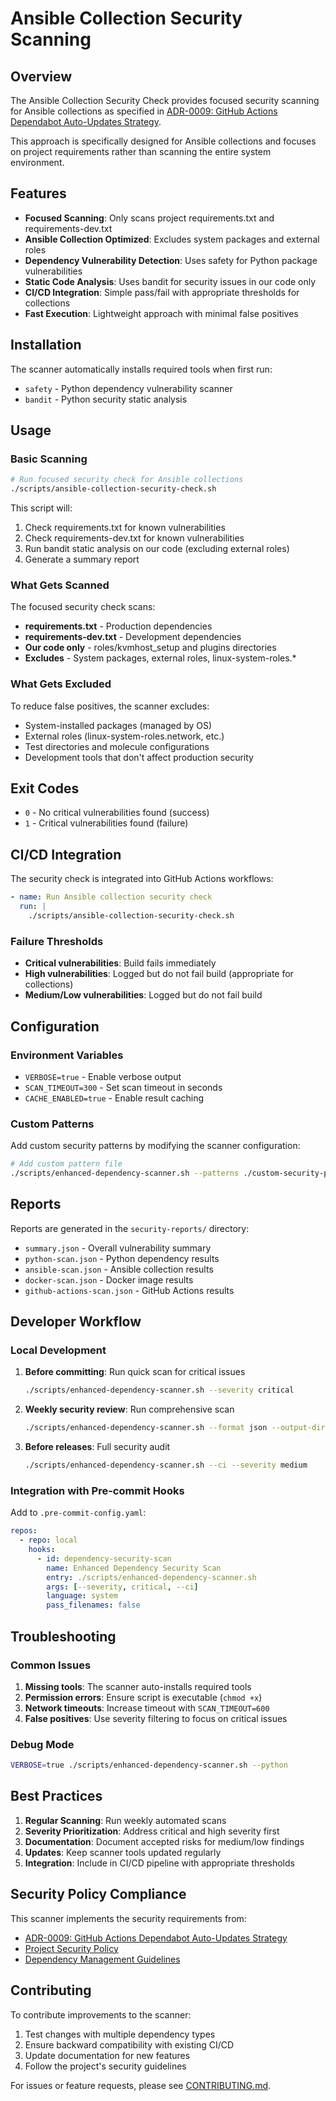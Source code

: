 # Ansible Collection Security Scanning

## Overview

The Ansible Collection Security Check provides focused security scanning for Ansible collections as specified in [ADR-0009: GitHub Actions Dependabot Auto-Updates Strategy](../docs/adrs/adr-0009-github-actions-dependabot-auto-updates-strategy.md).

This approach is specifically designed for Ansible collections and focuses on project requirements rather than scanning the entire system environment.

## Features

- **Focused Scanning**: Only scans project requirements.txt and requirements-dev.txt
- **Ansible Collection Optimized**: Excludes system packages and external roles
- **Dependency Vulnerability Detection**: Uses safety for Python package vulnerabilities
- **Static Code Analysis**: Uses bandit for security issues in our code only
- **CI/CD Integration**: Simple pass/fail with appropriate thresholds for collections
- **Fast Execution**: Lightweight approach with minimal false positives

## Installation

The scanner automatically installs required tools when first run:

- `safety` - Python dependency vulnerability scanner
- `bandit` - Python security static analysis

## Usage

### Basic Scanning

```bash
# Run focused security check for Ansible collections
./scripts/ansible-collection-security-check.sh
```

This script will:
1. Check requirements.txt for known vulnerabilities
2. Check requirements-dev.txt for known vulnerabilities
3. Run bandit static analysis on our code (excluding external roles)
4. Generate a summary report

### What Gets Scanned

The focused security check scans:
- **requirements.txt** - Production dependencies
- **requirements-dev.txt** - Development dependencies
- **Our code only** - roles/kvmhost_setup and plugins directories
- **Excludes** - System packages, external roles, linux-system-roles.*

### What Gets Excluded

To reduce false positives, the scanner excludes:
- System-installed packages (managed by OS)
- External roles (linux-system-roles.network, etc.)
- Test directories and molecule configurations
- Development tools that don't affect production security

## Exit Codes

- `0` - No critical vulnerabilities found (success)
- `1` - Critical vulnerabilities found (failure)

## CI/CD Integration

The security check is integrated into GitHub Actions workflows:

```yaml
- name: Run Ansible collection security check
  run: |
    ./scripts/ansible-collection-security-check.sh
```

### Failure Thresholds

- **Critical vulnerabilities**: Build fails immediately
- **High vulnerabilities**: Logged but do not fail build (appropriate for collections)
- **Medium/Low vulnerabilities**: Logged but do not fail build

## Configuration

### Environment Variables

- `VERBOSE=true` - Enable verbose output
- `SCAN_TIMEOUT=300` - Set scan timeout in seconds
- `CACHE_ENABLED=true` - Enable result caching

### Custom Patterns

Add custom security patterns by modifying the scanner configuration:

```bash
# Add custom pattern file
./scripts/enhanced-dependency-scanner.sh --patterns ./custom-security-patterns.yml
```

## Reports

Reports are generated in the `security-reports/` directory:

- `summary.json` - Overall vulnerability summary
- `python-scan.json` - Python dependency results
- `ansible-scan.json` - Ansible collection results
- `docker-scan.json` - Docker image results
- `github-actions-scan.json` - GitHub Actions results

## Developer Workflow

### Local Development

1. **Before committing**: Run quick scan for critical issues
   ```bash
   ./scripts/enhanced-dependency-scanner.sh --severity critical
   ```

2. **Weekly security review**: Run comprehensive scan
   ```bash
   ./scripts/enhanced-dependency-scanner.sh --format json --output-dir ./security-reports/
   ```

3. **Before releases**: Full security audit
   ```bash
   ./scripts/enhanced-dependency-scanner.sh --ci --severity medium
   ```

### Integration with Pre-commit Hooks

Add to `.pre-commit-config.yaml`:

```yaml
repos:
  - repo: local
    hooks:
      - id: dependency-security-scan
        name: Enhanced Dependency Security Scan
        entry: ./scripts/enhanced-dependency-scanner.sh
        args: [--severity, critical, --ci]
        language: system
        pass_filenames: false
```

## Troubleshooting

### Common Issues

1. **Missing tools**: The scanner auto-installs required tools
2. **Permission errors**: Ensure script is executable (`chmod +x`)
3. **Network timeouts**: Increase timeout with `SCAN_TIMEOUT=600`
4. **False positives**: Use severity filtering to focus on critical issues

### Debug Mode

```bash
VERBOSE=true ./scripts/enhanced-dependency-scanner.sh --python
```

## Best Practices

1. **Regular Scanning**: Run weekly automated scans
2. **Severity Prioritization**: Address critical and high severity first
3. **Documentation**: Document accepted risks for medium/low findings
4. **Updates**: Keep scanner tools updated regularly
5. **Integration**: Include in CI/CD pipeline with appropriate thresholds

## Security Policy Compliance

This scanner implements the security requirements from:

- [ADR-0009: GitHub Actions Dependabot Auto-Updates Strategy](../docs/adrs/adr-0009-github-actions-dependabot-auto-updates-strategy.md)
- [Project Security Policy](../SECURITY.md)
- [Dependency Management Guidelines](../docs/DEPENDENCY_MANAGEMENT.md)

## Contributing

To contribute improvements to the scanner:

1. Test changes with multiple dependency types
2. Ensure backward compatibility with existing CI/CD
3. Update documentation for new features
4. Follow the project's security guidelines

For issues or feature requests, please see [CONTRIBUTING.md](../CONTRIBUTING.md).
